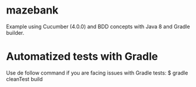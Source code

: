 # mazebank
Example using Cucumber (4.0.0) and BDD concepts with Java 8 and Gradle builder.

# Automatized tests with Gradle
Use de follow command if you are facing issues with Gradle tests:
  $ gradle cleanTest build
